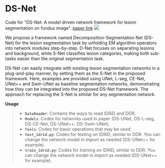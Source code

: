 # DS-Net
Code for "DS-Net: A model driven network framework for lesion segmentation on fundus image".
[paper link](https://www.sciencedirect.com/science/article/pii/S0950705125002898)
![](https://ars.els-cdn.com/content/image/1-s2.0-S0950705125002898-gr2.jpg)

We propose a framework named Decomposition-Segmentation Net (DS-Net) for the lesion segmentation task by unfolding EM algorithm operators into network modules step-by-step. D-Net focuses on separating lesions and background, while S-Net classifies lesion categories, making both sub-tasks easier than the original segmentation task. 

DS-Net can easily integrate with existing lesion segmentation networks in a plug-and-play manner, by setting them as the S-Net in the proposed framework. Here, examples are provided using UNet, L-seg, CE-Net, UNet++ and Swin-UNet as baseline segmentation networks, demonstrating how they can be integrated into the proposed DS-Net framework. The approach for replacing the S-Net is similar for any segmentation network.

**Usage**
> 
> - **`DataReader`**: Contains the ways to read IDRiD and DDR.
> - **`Models`**: Codes for networks used in paper (DS-UNet, DS-L-seg, DS-CE-Net, DS-UNet++, DS-Swin-UNet).
> - **`Tools`**: Codes for basic operations that may be used.
> - **`test_idrid.py`**: Codes for testing on IDRiD, similar to DDR. You can change the network model in *import* as needed (DS-UNet++ for example).
> - **`train_idrid.py`**: Codes for training on IDRiD, similar to DDR. You can change the network model in *import* as needed (DS-UNet++ for example).